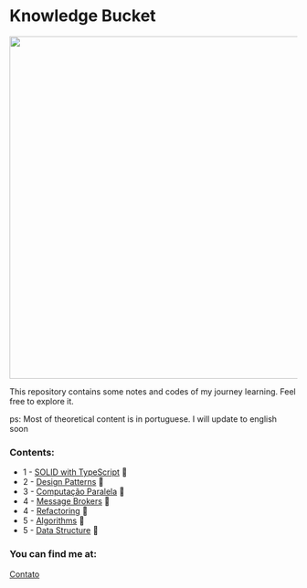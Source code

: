 # Knowledge Bucket

<img src="https://i.ibb.co/42vfMqF/knowledge-bucket.png" width="600">


This repository contains some notes and codes of my journey learning. 
Feel free to explore it.

ps: Most of theoretical content is in portuguese. I will update to english soon

### Contents:
* 1 - [SOLID with TypeScript](SOLID-TS) :file_folder:
* 2 - [Design Patterns](DesignPatterns) :file_folder:
* 3 - [Computação Paralela](ComputacaoParalela) :file_folder:
* 4 - [Message Brokers](mensageria) :file_folder:
* 4 - [Refactoring](refactoring) :file_folder:
* 5 - [Algorithms](Algoritmos/) :file_folder:
* 5 - [Data Structure](DataStructure/) :file_folder:

### You can find me at: 

[Contato](https://linktr.ee/juliomiguel)



